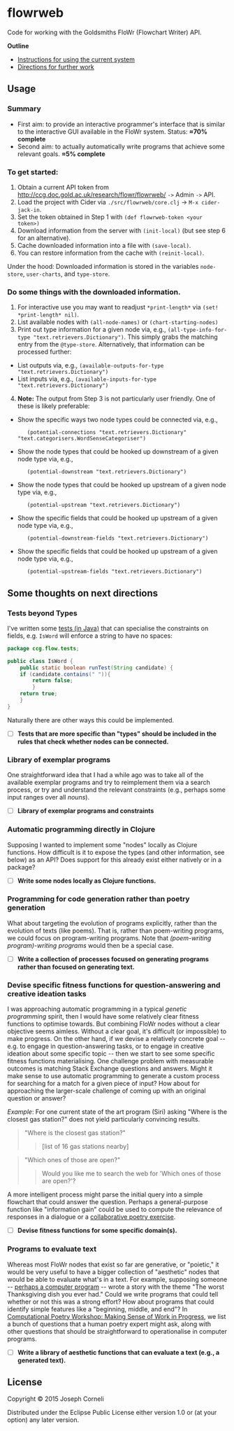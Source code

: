 # flowrweb

Code for working with the Goldsmiths FloWr (Flowchart Writer) API.

**Outline**

- [Instructions for using the current system](https://github.com/holtzermann17/FloWrTester/tree/master/flowrweb#usage)
- [Directions for further work](https://github.com/holtzermann17/FloWrTester/tree/master/flowrweb#some-thoughts-on-next-directions)

## Usage

### Summary

- First aim: to provide an interactive programmer's interface that is similar to the interactive GUI available in the FloWr system.  Status: **≈70% complete**
- Second aim: to actually automatically write programs that achieve some relevant goals. **≈5% complete**

### To get started:

1. Obtain a current API token from http://ccg.doc.gold.ac.uk/research/flowr/flowrweb/ `->` Admin `->` API.
2. Load the project with Cider via `./src/flowrweb/core.clj` -> `M-x cider-jack-in`.
3. Set the token obtained in Step 1 with `(def flowrweb-token <your token>)`
4. Download information from the server with `(init-local)` (but see step 6 for an alternative).
5. Cache downloaded information into a file with `(save-local)`.
6. You can restore information from the cache with `(reinit-local)`.

Under the hood: Downloaded information is stored in the variables `node-store`, `user-charts`, and `type-store`.

### Do some things with the downloaded information.

1. For interactive use you may want to readjust `*print-length*` via `(set! *print-length* nil)`.
2. List available nodes with `(all-node-names)` or `(chart-starting-nodes)`
3. Print out type information for a given node via, e.g., `(all-type-info-for-type "text.retrievers.Dictionary")`.  This simply grabs the matching entry from the `@type-store`.   Alternatively, that information can be processed further:
  - List outputs via, e.g., `(available-outputs-for-type "text.retrievers.Dictionary")`
  - List inputs via, e.g., `(available-inputs-for-type "text.retrievers.Dictionary")`
4. **Note:** The output from Step 3 is not particularly user friendly.   One of these is likely preferable:
  - Show the specific ways two node types could be connected via, e.g.,

           (potential-connections "text.retrievers.Dictionary" "text.categorisers.WordSenseCategoriser")
  - Show the node types that could be hooked up downstream of a given node type via, e.g.,

           (potential-downstream "text.retrievers.Dictionary")
  - Show the node types that could be hooked up upstream of a given node type via, e.g.,

           (potential-upstream "text.retrievers.Dictionary")

  - Show the specific fields that could be hooked up upstream of a given node type via, e.g.,

           (potential-downstream-fields "text.retrievers.Dictionary")
  - Show the specific fields that could be hooked up upstream of a given node type via, e.g.,

           (potential-upstream-fields "text.retrievers.Dictionary")


## Some thoughts on next directions

### Tests beyond Types

I've written some [tests (in Java)](https://github.com/holtzermann17/FloWrTester/tree/master/ccg/flow/tests)
that can specialise the constraints on fields, e.g. `IsWord` will enforce a string to have no spaces:

```java
package ccg.flow.tests;

public class IsWord {
    public static boolean runTest(String candidate) {
	if (candidate.contains(" ")){
	    return false;
        }
	return true;
    }
}
```

Naturally there are other ways this could be implemented.

- [ ] **Tests that are more specific than "types" should be included in the rules that check whether nodes can be connected.**

### Library of exemplar programs

One straightforward idea that I had a while ago was to take all of the available exemplar programs and try to reimplement them via a search process, or try and understand the relevant constraints (e.g., perhaps some input ranges over all *nouns*).

- [ ] **Library of exemplar programs and constraints**

### Automatic programming directly in Clojure

Supposing I wanted to implement some "nodes" locally as Clojure functions.  How difficult is
it to expose the types (and other information, see below) as an API?  Does support
for this already exist either natively or in a package?

- [ ] **Write some nodes locally as Clojure functions.**

### Programming for code generation rather than poetry generation

What about targeting the evolution of programs explicitly, rather than
the evolution of texts (like poems).  That is, rather than
poem-writing programs, we could focus on program-writing programs.
Note that *(poem-writing program)-writing programs* would then be a
special case.

- [ ] **Write a collection of processes focused on generating programs rather than focused on generating text.**

### Devise specific fitness functions for question-answering and creative ideation tasks

I was approaching automatic programming in a typical *genetic programming*
spirit, then I would have some relatively clear fitness functions to optimise
towards.  But combining FloWr nodes without a clear objective
seems aimless.  Without a clear goal, it's difficult (or impossible) to make progress.  On the other hand, if we devise a relatively
concrete goal -- e.g. to engage in question-answering tasks, or
to engage in creative ideation about some specific topic -- then we start to
see some specific fitness functions materialising.  One challenge problem
with measurable outcomes is matching Stack Exchange questions and answers.
Might it make sense to use automatic programming to generate a custom
process for searching for a match for a given piece of input?  How about
for approaching the larger-scale challenge of coming up with an original
question or answer?

*Example*: For one current state of the art program (Siri) asking
"Where is the closest gas station?" does not yield particularly convincing
results.

> "Where is the closest gas station?"
>> [list of 16 gas stations nearby]

> "Which ones of those are open?"
>> Would you like me to search the web for 'Which ones of those are open?'?

A more intelligent process might parse the initial query into a simple flowchart
that could answer the question.  Perhaps a general-purpose function like
"information gain" could be used to compute the relevance of responses in a dialogue
or a [collaborative poetry exercise](http://arxiv.org/abs/1606.07955).

- [ ] **Devise fitness functions for some specific domain(s).**

### Programs to evaluate text

Whereas most FloWr nodes that exist so far are generative, or
"poietic," it would be very useful to have a bigger collection of
"aesthetic" nodes that would be able to evaluate what's in a text.
For example, supposing someone --
[perhaps a computer program](http://arxiv.org/abs/1604.08781) -- wrote
a story with the theme "The worst Thanksgiving dish you ever had."
Could we write programs that could tell whether or not this was a
strong effort?  How about programs that could identify simple features
like a "beginning, middle, and end"?  In
[Computational Poetry Workshop: Making Sense of Work in Progress](http://ccg.doc.gold.ac.uk/papers/corneli_iccc15_poetry.pdf),
we list a bunch of questions that a human poetry expert might ask,
along with other questions that should be straightforward to operationalise
in computer programs.

- [ ] **Write a library of aesthetic functions that can evaluate a text (e.g., a generated text).**

## License

Copyright © 2015 Joseph Corneli

Distributed under the Eclipse Public License either version 1.0 or (at
your option) any later version.
